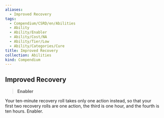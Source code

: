 ```yaml
---
aliases:
  - Improved Recovery
tags:
  - Compendium/CSRD/en/Abilities
  - Ability
  - Ability/Enabler
  - Ability/Cost/NA
  - Ability/Tier/Low
  - Ability/Categories/Cure
title: Improved Recovery
collection: Abilities
kind: Compendium
---
```

## Improved Recovery  
>**Enabler**
  
Your ten-minute recovery roll takes only one action instead, so that your first two recovery rolls are one action, the third is one hour, and the fourth is ten hours. Enabler.